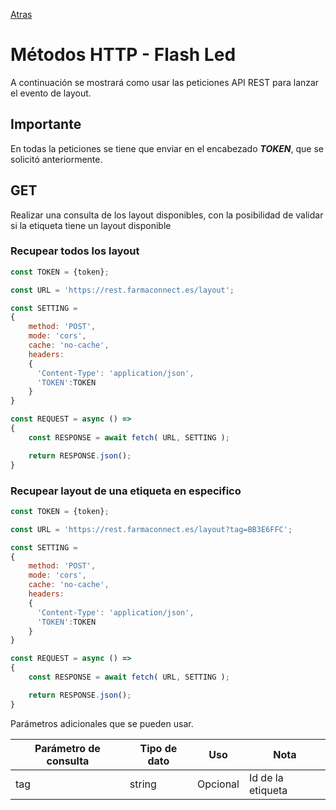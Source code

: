 [Atras](/README.md) 

# Métodos HTTP - Flash Led
A continuación se mostrará como usar las peticiones API REST para lanzar el evento de layout.

## Importante
En todas la peticiones se tiene que enviar en el encabezado ***TOKEN***, que se solicitó anteriormente.

## GET
Realizar una consulta de los layout disponibles, con la posibilidad de validar si la etiqueta tiene un layout
disponible

### Recupear todos los layout

```javascript
const TOKEN = {token};

const URL = 'https://rest.farmaconnect.es/layout';

const SETTING =
{
    method: 'POST', 
    mode: 'cors', 
    cache: 'no-cache',
    headers: 
    {
      'Content-Type': 'application/json',
      'TOKEN':TOKEN
    }
}

const REQUEST = async () =>
{
    const RESPONSE = await fetch( URL, SETTING );

    return RESPONSE.json();
}


```

### Recupear layout de una etiqueta en especifico

```javascript
const TOKEN = {token};

const URL = 'https://rest.farmaconnect.es/layout?tag=BB3E6FFC';

const SETTING =
{
    method: 'POST', 
    mode: 'cors', 
    cache: 'no-cache',
    headers: 
    {
      'Content-Type': 'application/json',
      'TOKEN':TOKEN
    }
}

const REQUEST = async () =>
{
    const RESPONSE = await fetch( URL, SETTING );

    return RESPONSE.json();
}


```

Parámetros adicionales que se pueden usar.

Parámetro de consulta       | Tipo de dato              |  Uso                    | Nota    |
------------------------    | ------------------------  |------------------------ |------------------------         |
tag                         | string                  | Opcional             | Id de la etiqueta |
